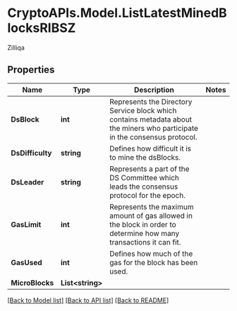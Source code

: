 # CryptoAPIs.Model.ListLatestMinedBlocksRIBSZ
Zilliqa

## Properties

Name | Type | Description | Notes
------------ | ------------- | ------------- | -------------
**DsBlock** | **int** | Represents the Directory Service block which contains metadata about the miners who participate in the consensus protocol. | 
**DsDifficulty** | **string** | Defines how difficult it is to mine the dsBlocks. | 
**DsLeader** | **string** | Represents a part of the DS Committee which leads the consensus protocol for the epoch. | 
**GasLimit** | **int** | Represents the maximum amount of gas allowed in the block in order to determine how many transactions it can fit. | 
**GasUsed** | **int** | Defines how much of the gas for the block has been used. | 
**MicroBlocks** | **List&lt;string&gt;** |  | 

[[Back to Model list]](../README.md#documentation-for-models) [[Back to API list]](../README.md#documentation-for-api-endpoints) [[Back to README]](../README.md)

